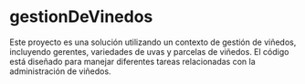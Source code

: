 # gestionDeVinedos

Este proyecto es una solución utilizando un contexto de gestión de viñedos, incluyendo gerentes, variedades de uvas y parcelas de viñedos.
El código está diseñado para manejar diferentes tareas relacionadas con la administración de viñedos.

